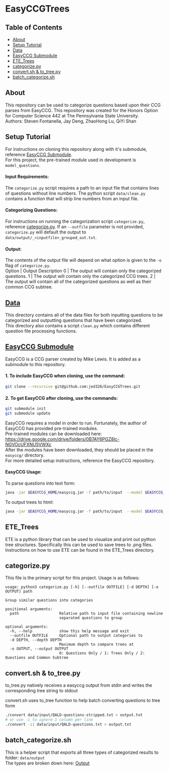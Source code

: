 # EasyCCGTrees

## Table of Contents
* [About](https://github.com/jed326/EasyCCGTrees#About)
* [Setup Tutorial](https://github.com/jed326/EasyCCGTrees#Setup-Tutorial)
* [Data](https://github.com/jed326/EasyCCGTrees#data)
* [EasyCCG Submodule](https://github.com/jed326/EasyCCGTrees#EasyCCG-Submodule)
* [ETE_Trees](https://github.com/jed326/EasyCCGTrees#ETE_Trees)
* [categorize.py](https://github.com/jed326/EasyCCGTrees#categorizepy)
* [convert.sh & to_tree.py](https://github.com/jed326/EasyCCGTrees#convertsh--to_treepy)
* [batch_categorize.sh](https://github.com/jed326/EasyCCGTrees#batch_categorizesh)

## About
This repository can be used to categorize questions based upon their CCG parses from EasyCCG.
This repository was created for the Honors Option for Computer Science 442 at The Pennsylvania State University.   
Authors: Steven Fontanella, Jay Deng, ZhaoHong Lu, QiYi Shan

## Setup Tutorial
For instructions on cloning this repository along with it's submodule, reference [EasyCCG Submodule](https://github.com/jed326/EasyCCGTrees#EasyCCG-Submodule).   
For this project, the pre-trained module used in development is `model_questions`.

#### Input Requirements:
The `categorize.py` script requires a path to an input file that contains lines of questions without line numbers. The python script `data/clean.py` contains a function that will strip line numbers from an input file.

#### Categorizing Questions:
For instructions on running the categorization script `categorize.py`, reference [categorize.py](https://github.com/jed326/EasyCCGTrees#categorizepy).
If an `--outfile` parameter is not provided, `categorize.py` will default the output to `data/output/_<inputfile>_grouped_out.txt`.

#### Output:
The contents of the output file will depend on what option is given to the `-o` flag of `categorize.py`.   
Option | Output Description
0 | The output will contain only the categorized questions.
1 | The output will contain only the categorized CCG trees.
2 | The output will contain all of the categorized questions as well as their common CCG subtree.

## [Data](https://github.com/jed326/EasyCCGTrees/tree/master/data)
This directory contains all of the data files for both inputting questions to be categorized and outputting questions that have been categorized.   
This directory also contains a script `clean.py` which contains different question file processing functions.

## [EasyCCG Submodule](https://github.com/mikelewis0/easyccg/tree/e42d58e08eb2a86593d52f730c5afe222e939781)
EasyCCG is a CCG parser created by Mike Lewis. It is added as a submodule to this repository.   

#### 1. To include EasyCCG when cloning, use the command:
```bash
git clone --recursive git@github.com:jed326/EasyCCGTrees.git
```
#### 2. To get EasyCCG after cloning, use the commands:
```bash
git submodule init
git submodule update
```
EasyCCG requires a model in order to run. Fortunately, the author of EasyCCG has provided pre-trained modules.   
Pre-trained modules can be downloaded here: <https://drive.google.com/drive/folders/0B7AY6PGZ8lc-NGVOcUFXNU5VWXc>   
After the modules have been downloaded, they should be placed in the `easyccg/` directory.   
For more detailed setup instructions, reference the EasyCCG repository.

#### EasyCCG Usage:
To parse questions into text form:

```bash
java -jar $EASYCCG_HOME/easyccg.jar -f path/to/input  --model $EASYCCG_HOME/model_questions [> outfile.txt]
```

To output trees to html:

```bash
java -jar $EASYCCG_HOME/easyccg.jar -f path/to/input  --model $EASYCCG_HOME/model_questions -o html [> outfile.txt]
```

## ETE_Trees
ETE is a python library that can be used to visualize and print out python tree structures. Specifically this can be used to save trees to .png files.   
Instructions on how to use ETE can be found in the ETE_Trees directory.   

## categorize.py
This file is the primary script for this project. Usage is as follows:      
```
usage: python3 categorize.py [-h] [--outfile OUTFILE] [-d DEPTH] [-o OUTPUT] path

Group similar questions into categories

positional arguments:
  path                  Relative path to input file containing newline
                        separated questions to group

optional arguments:
  -h, --help            show this help message and exit
  --outfile OUTFILE     Optional path to output categories to
  -d DEPTH, --depth DEPTH
                        Maximum depth to compare trees at
  -o OUTPUT, --output OUTPUT
                        0: Questions Only / 1: Trees Only / 2: Questions and Common Subtree
```

## convert.sh & to_tree.py
to_tree.py natively receives a easyccg output from stdin and writes the corresponding tree string to stdout

convert.sh uses to_tree function to help batch converting questions to tree form
```bash
./convert data/input/QALD-questions-stripped.txt > output.txt
# or use -i to ignore 1 column per line
./convert -i1 data/input/QALD-questions.txt > output.txt
```

## batch_categorize.sh
This is a helper script that exports all three types of categorized results to folder: `data/output`   
The types are broken down here: [Output](https://github.com/jed326/EasyCCGTrees#output)
